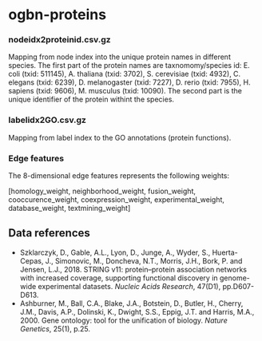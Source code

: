 # ogbn-proteins

### nodeidx2proteinid.csv.gz

Mapping from node index into the unique protein names in different species. 
The first part of the protein names are taxnomomy/species id: E. coli (txid: 511145), A. thaliana (txid: 3702), S. cerevisiae (txid: 4932), C. elegans (txid: 6239), D. melanogaster (txid: 7227), D. rerio (txid: 7955), H. sapiens (txid: 9606), M. musculus (txid: 10090).
The second part is the unique identifier of the protein withint the species.

### labelidx2GO.csv.gz

Mapping from label index to the GO annotations (protein functions).

### Edge features

The 8-dimensional edge features represents the following weights:

[homology_weight,
neighborhood_weight,
fusion_weight,
cooccurence_weight,
coexpression_weight,
experimental_weight,
database_weight,
textmining_weight] 

## Data references

* Szklarczyk, D., Gable, A.L., Lyon, D., Junge, A., Wyder, S., Huerta-Cepas, J., Simonovic, M., Doncheva, N.T., Morris, J.H., Bork, P. and Jensen, L.J., 2018. STRING v11: protein–protein association networks with increased coverage, supporting functional discovery in genome-wide experimental datasets. *Nucleic Acids Research*, 47(D1), pp.D607-D613.
* Ashburner, M., Ball, C.A., Blake, J.A., Botstein, D., Butler, H., Cherry, J.M., Davis, A.P., Dolinski, K., Dwight, S.S., Eppig, J.T. and Harris, M.A., 2000. Gene ontology: tool for the unification of biology. *Nature Genetics*, 25(1), p.25.